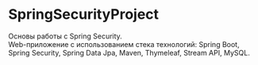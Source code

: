 # SpringSecurityProject
Основы работы с Spring Security.<br/>
Web-приложение с использованием стека технологий: Spring Boot, Spring Security, Spring Data Jpa, Maven, Thymeleaf, Stream API, MySQL.

